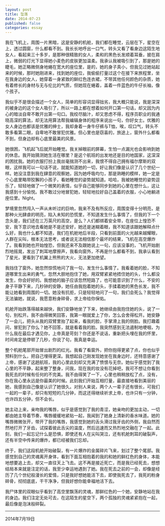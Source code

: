 ```yaml
---
layout: post
title: 坠落
date: 2014-07-23
published: false
categories: essay
---
```


我在飞机上，周围一片黑暗，这是安静的机舱，我们都在睡觉，云层在下，星空在上，透过圆窗，什么都看不到。我长长地呼出一口气，转头又看了看身边这陌生地女人，看起来三十多岁，是那种很精致的女人，柔和的黑色长发顺着耳垂，披在肩上，微弱的灯光下显得她小麦色的皮肤更加温柔。我承认我被吸引到了，那是她的睫毛，她正略微侧身地蜷在宽大的座位里，是的，她的身子真小，但我见过她站起来的时候，那时她刚进来，找到她的座位，我偷偷打量过这个在接下来旅程里，坐在我身边的女人，她穿着一身紧致的鲜红色连衣裙，不带其他任何颜色的杂质，她有着修长的身材与无与伦比的气质，但她现在蜷着，盖着一件蓝色的牛仔长袖，像个孩子。

我似乎不是很会描述一个女人，简单的形容词显得拙劣，我大概只能说，我是深深的被身边的这个女人吸引了，所以一路上都在想着如何开口第一句话，却又因为内心的暗淡自卑不敢开出第一句口。我绞尽脑汁，却又思虑不得，程序员职业的我通晓高深的算法，却无法用算法帮我编辑身体的程序来说出一句，你好女士。优雅的女人身边也都该是优雅的绅士，我却身着一身牛仔裤与T恤，唉，叹口气，转头不敢多看第二眼，自卑地不敢冒犯优雅。但心里也是窃喜的，旅途上，窗外什么都看不到，但身边却有心底里最美的风景。  

她很困，飞机起飞后就开始睡觉。我关掉眼前的屏幕，生怕一点漏光也会影响到她的休息。我开始猜测她生活在哪里？是这个航班的出发地还是目的地国家，这深深的困扰我。她的衣服打扮上我丝毫揣测不出来，我恨不得自己拥有福尔摩斯的双眼，这样我可以一句话不说，就能知道她的一切，好让我们像是认识了几个世纪一样。她没注意到我在肆意的观察她，因为她呼吸均匀，那是熟睡的模样，她一定是个心底里略带狡獬的小孩子，看她睡觉的姿势就知道。哈哈，我被她睡觉的姿势逗乐了，轻轻地做了一个微笑的表情，似乎自己能够同步到她的心里在想什么，这让我感到十分愉悦。我不敢过分地冒犯她，轻轻地拉好自己盖着的衣服，小心地躺进座位里。Night。  

梦境里忽然闯入一声从未听过的巨响，我来不及有所反应，周围变得十分明亮，是那种火光肆虐的明亮，陷入未知的恐慌里，不知道发生什么事情了，但我的下一个念头是，我们还在三万英尺的高空，是么？人们都绑着安全带，在座位上惶恐不安，我下意识地去看她是不是还安好，她还是迷糊着眼，我不知道该跟她解释点什么好，我也什么都不知道，我们在机舱地后半段，只看到前面的火光越来越耀眼，人群在尖叫，根本无法思考，或者说无法相信那个最坏的结果，飞机在高空爆炸了。我看到她也开始惶恐，但我还来不及跟她说上一句，应该没事的，飞机开始剧烈地摇晃，发出了刺耳地摩擦声，我看向窗外，不再是什么都看不到，我承认看到了星光，更看到了机翼上熊熊的大火，无法更加绝望。  

我挡住了窗外，她忽然惊慌地问了我一句，发生什么事情了。我看着她的脸，不知道哪里生出来的勇气，忽然大胆地抱住了她，用双臂紧紧地捂住她的头，什么都没发生，你会好好的。我想她的脑子应该忽然短路了，也可能意识到了什么，不安的身子平静下来，几秒钟的安静，她任由我抱着她的头，手揉着她的黑色长发，我不能让她看到周围的一切。她没有抗拒，只是轻轻地问了一句，我们会死么？我觉得无法骗她，就说，我愿意粉身碎骨，求上帝给你保佑。  

机舱开始跌落得越来越快，我们安静地坐了下来，她继续由我抱住她的头，说了一句，别松开。我不由得微笑回答，我第一眼就爱上了你，怎么会舍得松开。她安静了一会儿，把头从我的双臂里抬了起来，看我的脸，手掌滑上我的侧脸。我打趣着问，冒犯到了你么？她不回答，就是看着我的脸。我突然感到无法遏制地哽咽，为什么我在最后才遇见你，上帝真是苛刻？你还是不说话，重新把头埋在我的怀里，时间肯定是停顿了几秒，你说了句，我真是幸运。  

整个机舱尾部开始冒出剧烈的红光。我看了看窗外，把你抱得更紧了点，你也似乎预料到什么，把自己埋得更深。我想起自己刚发现她坐在我身边时，还特意感谢了上帝，感谢了这趟航班，我的心里此刻却又充满了愤恨与无奈。她似乎感觉到了我心里的不平静，起来整了整身，问我，现在我的妆没有花掉吧，我可不想让你看到我死去的时候有任何的不完美。我不由得笑了一下，心里也稍稍放松了点，没有，你在我心里永远是你最美的时候。此刻我们开始互相打量，最直接地看到美丽的她，我感到自己像是认识了她很久。对别人来说，两个人一辈子还有很长，可我们一起的一辈子，却只有短短的几分钟，而这还得继续祈求上帝，也许只有一分钟，也许四五分钟，但不会长。  

她主动上来，亲吻我的嘴唇，似乎是感觉到了我的青涩，她亲吻的更加主动，一切都由她主导着节奏，嘴唇缓缓地紧贴一起，我闻到了她身上清新的香水味道。她的嘴唇微微张开，带开了我的嘴唇，我感觉到她的舌头滑过我牙齿的外侧，我自然而然地打开了牙齿，试探着彼此舌尖的温度，然后迅速而又热烈地交融在了一起。此刻，我们一起忘记什么是恐惧，即使还有人在尖叫哭泣，还有机舱刺耳的破裂声，还有半空中传来的爆炸，都已经被我们忘却。  

终于，我们这段机舱开始破裂，有一片爆炸的金属碎片飞来，划过了整个尾部。我感觉到自己的灵魂离开身体，看到下面互相抱着的我的和她的鲜红色的身体，本能地想要追上去，却又一直往天上飞去。这不再是接近死亡，而是我已经死去，想想结局本来就是注定的话，我至少幸运地遇到了她。我在死去之前的一会，却像是经历了几个世纪般漫长的爱情，只是我好想她能活下去，即使我死去了，我死的粉身碎骨，彻彻底底，干干净净，但我好想你能幸福地活下去。  

我尸体里的双眼似乎看到了高空里飘荡的灵魂，那鲜红色的一个她，安静地站在我的身边。我们注定无处可去，在这陌生的星空下，两个孤独的灵魂紧紧抱在一起，最后像是泡沫般碎裂。  

---

2014年7月19日
